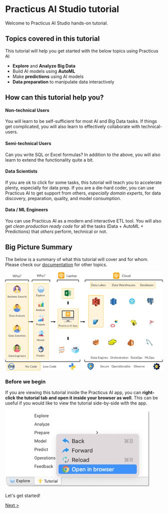 # Practicus AI Studio tutorial

Welcome to Practicus AI Studio hands-on tutorial. 

## Topics covered in this tutorial

This tutorial will help you get started with the below topics using Practicus AI

- **Explore** and **Analyze** **Big Data**
- Build AI models using **AutoML** 
- Make **predictions** using AI models 
- **Data preparation** to manipulate data interactively 

## How can this tutorial help you?

#### Non-technical Users 

You will learn to be self-sufficient for most AI and Big Data tasks. If things get complicated, you will also learn to effectively collaborate with technical-users.

#### Semi-technical Users 

Can you write SQL or Excel formulas? In addition to the above, you will also learn to extend the functionality quite a bit.

#### Data Scientists

If you are ok to click for some tasks, this tutorial will teach you to accelerate plenty, especially for data prep.  If you are a die-hard coder, you can use Practicus AI to get support from others, _especially domain experts_, for data discovery, preparation, quality, and model consumption. 

#### Data / ML Engineers

You can use Practicus AI as a modern and interactive ETL tool. You will also get _clean production ready code_ for all the tasks (Data + AutoML + Predictions) that _others_ perform, technical or not.

## Big Picture Summary

The below is a summary of what this tutorial will cover and for whom. Please check our [documentation](../index.md) for other topics. 

![](img/other/big-picture.png)


### Before we begin

If you are viewing this tutorial inside the Practicus AI app, you can **right-click the tutorial tab and open it inside your browser as well**. This can be useful if you would like to view the tutorial side-by-side with the app.  

![open in browser](img/other/open-in-browser.png)

Let's get started! 

[Next >](data-analysis-intro.md)
